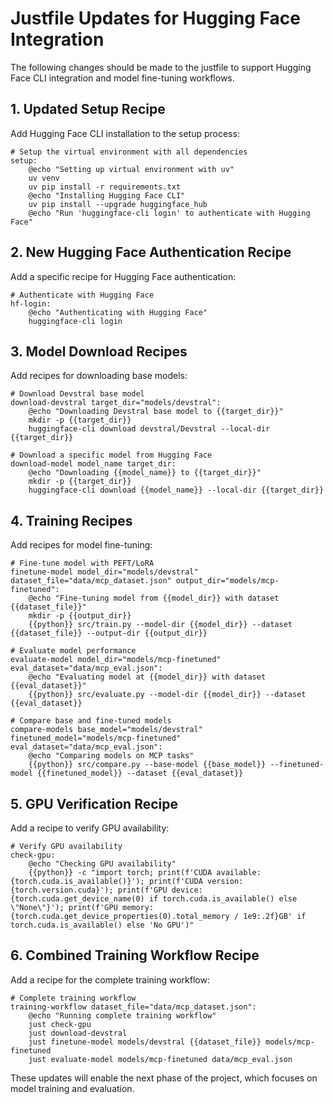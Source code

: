 # Justfile Updates for Hugging Face Integration

The following changes should be made to the justfile to support Hugging Face CLI integration and model fine-tuning workflows.

## 1. Updated Setup Recipe

Add Hugging Face CLI installation to the setup process:

```justfile
# Setup the virtual environment with all dependencies
setup:
    @echo "Setting up virtual environment with uv"
    uv venv
    uv pip install -r requirements.txt
    @echo "Installing Hugging Face CLI"
    uv pip install --upgrade huggingface_hub
    @echo "Run 'huggingface-cli login' to authenticate with Hugging Face"
```

## 2. New Hugging Face Authentication Recipe

Add a specific recipe for Hugging Face authentication:

```justfile
# Authenticate with Hugging Face
hf-login:
    @echo "Authenticating with Hugging Face"
    huggingface-cli login
```

## 3. Model Download Recipes

Add recipes for downloading base models:

```justfile
# Download Devstral base model
download-devstral target_dir="models/devstral":
    @echo "Downloading Devstral base model to {{target_dir}}"
    mkdir -p {{target_dir}}
    huggingface-cli download devstral/Devstral --local-dir {{target_dir}}

# Download a specific model from Hugging Face
download-model model_name target_dir:
    @echo "Downloading {{model_name}} to {{target_dir}}"
    mkdir -p {{target_dir}}
    huggingface-cli download {{model_name}} --local-dir {{target_dir}}
```

## 4. Training Recipes

Add recipes for model fine-tuning:

```justfile
# Fine-tune model with PEFT/LoRA
finetune-model model_dir="models/devstral" dataset_file="data/mcp_dataset.json" output_dir="models/mcp-finetuned":
    @echo "Fine-tuning model from {{model_dir}} with dataset {{dataset_file}}"
    mkdir -p {{output_dir}}
    {{python}} src/train.py --model-dir {{model_dir}} --dataset {{dataset_file}} --output-dir {{output_dir}}

# Evaluate model performance
evaluate-model model_dir="models/mcp-finetuned" eval_dataset="data/mcp_eval.json":
    @echo "Evaluating model at {{model_dir}} with dataset {{eval_dataset}}"
    {{python}} src/evaluate.py --model-dir {{model_dir}} --dataset {{eval_dataset}}

# Compare base and fine-tuned models
compare-models base_model="models/devstral" finetuned_model="models/mcp-finetuned" eval_dataset="data/mcp_eval.json":
    @echo "Comparing models on MCP tasks"
    {{python}} src/compare.py --base-model {{base_model}} --finetuned-model {{finetuned_model}} --dataset {{eval_dataset}}
```

## 5. GPU Verification Recipe

Add a recipe to verify GPU availability:

```justfile
# Verify GPU availability
check-gpu:
    @echo "Checking GPU availability"
    {{python}} -c "import torch; print(f'CUDA available: {torch.cuda.is_available()}'); print(f'CUDA version: {torch.version.cuda}'); print(f'GPU device: {torch.cuda.get_device_name(0) if torch.cuda.is_available() else \"None\"}'); print(f'GPU memory: {torch.cuda.get_device_properties(0).total_memory / 1e9:.2f}GB' if torch.cuda.is_available() else 'No GPU')"
```

## 6. Combined Training Workflow Recipe

Add a recipe for the complete training workflow:

```justfile
# Complete training workflow
training-workflow dataset_file="data/mcp_dataset.json":
    @echo "Running complete training workflow"
    just check-gpu
    just download-devstral
    just finetune-model models/devstral {{dataset_file}} models/mcp-finetuned
    just evaluate-model models/mcp-finetuned data/mcp_eval.json
```

These updates will enable the next phase of the project, which focuses on model training and evaluation.